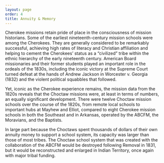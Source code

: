 ```yaml
---
layout: page
order: 4
title: Annuity & Memory
---
```


Cherokee missions retain pride of place in the consciousness of mission historians. Some of the earliest nineteenth-century mission schools were among the Cherokees. They are generally considered to be remarkably successful, achieving high rates of literacy and Christian affiliation and helping to cement the Cherokees’ status as a “civilized” tribe within the ethnic hierarchy of the early nineteenth century. American Board missionaries and their former students played an important role in the ordeals of the 1830s, including the iconic victory at the Supreme Court  turned defeat at the hands of Andrew Jackson in Worcester v. Georgia (1832) and the violent political squabbles that followed.

Yet, iconic as the Cherokee experience remains, the mission data from the 1820s reveals that the Choctaw missions were, at least in terms of numbers, an equally significant development. There were twelve Choctaw mission schools over the course of the 1820s, from remote local schools to important hubs at Mayhew and Elliot, compared to eight Cherokee mission schools in both the Southeast and in Arkansas, operated by the ABCFM, the Moravians, and the Baptists.

In large part because the Choctaws spent thousands of dollars of their own annuity money to support a school system, its capacity was larger than those of most tribes. The Choctaw school system that was created with the collaboration of the ABCFM would be destroyed following Removal in 1831, but it would be reconstructed and enlarged in Indian Territory, once again with major tribal funding.